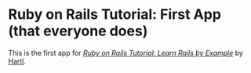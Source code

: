 # Ruby on Rails Tutorial:  First App (that everyone does)

This is the first app for
[*Ruby on Rails Tutorial: Learn Rails by Example*](http://railstutorial.org/) by [Hartl](http://www.capital-processing.com/).